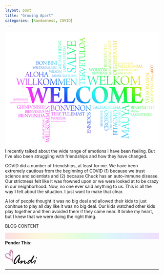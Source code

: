 ```yaml
---
layout: post
title: "Growing Apart"
categories: [Randomness, COVID]
---
```

![welcome](/images/welcome.jpg)
I recently talked about the wide range of emotions I have been feeling. But I've also been struggling with friendships and how they have changed.

COVID did a number of friendships, at least for me. We have been extremely cautious from the beginning of COVID (1) because we trust science and scientists and (2) because Chuck has an auto-immune disease. Our strictness felt like it was frowned upon or we were looked at to be crazy in our neighborhood. Now, no one ever said anything to us. This is all the way I felt about the situation. I just want to make that clear.

A lot of people thought it was no big deal and allowed their kids to just conitnue to play all day like it was no big deal. Our kids watched other kids play together and then avoided them if they came near. It broke my heart, but I knew that we were doing the right thing. 

BLOG CONTENT

![header](/images/SkinnyRainbow.jpg)
**Ponder This:**

![Andi](/images/andi.jpg)

----
